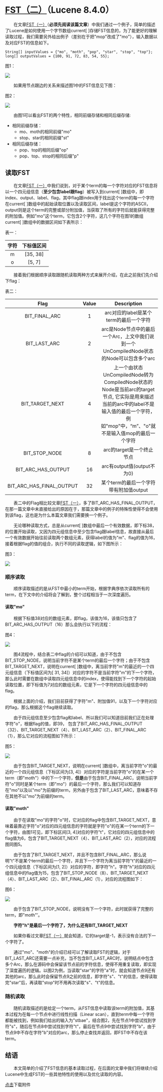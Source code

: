 # [FST（二）](https://www.amazingkoala.com.cn/Lucene/yasuocunchu/)（Lucene 8.4.0）

&emsp;&emsp;在文章[FST（一）](https://www.amazingkoala.com.cn/Lucene/yasuocunchu/2019/0220/35.html)（**必须先阅读该篇文章**）中我们通过一个例子，简单的描述了Lucene是如何使用一个字节数组current\[ ]存储FST信息的，为了能更好的理解读取过程，我们需要另外给出例子（差别在于把"mop"改成了"mo"），输入数据以及对应FST的信息如下。

```text
String[] inputValues = {"mo", "moth", "pop", "star", "stop", "top"};
long[] outputValues = {100, 91, 72, 83, 54, 55};
```

图1：

<img src="FST（二）-image/1.png">

&emsp;&emsp;如果用节点跟边的关系来描述图1中的FST信息见下图：

图2：

<img src="FST（二）-image/2.png">

&emsp;&emsp;由图1可以看出FST的两个特性，相同前缀存储和相同后缀存储:

- 相同前缀存储：
  - mo、moth的相同前缀"mo"
  - stop、star的相同前缀"st"
- 相同后缀存储：
  - pop、top的相同后缀"op"
  - pop、top、stop的相同后缀"p"

## 读取FST

&emsp;&emsp;在文章[FST（一）](https://www.amazingkoala.com.cn/Lucene/yasuocunchu/2019/0220/35.html)中我们说到，对于某个term的每一个字符对应的FST信息将以一个四元组信息（**至少包含label跟flag**）被写入到current[ ]数组中，即index、output、label、flag，其中flag跟index用于找出这个term的每一个字符在current[ ]数组中的起始读取位置以及读取区间，label是这个字符的ASCII，output则是这个term的完整或部分附加值，当获取了所有的字符后就能获得完整的附加值。例如"mo"这个term，它包含2个字符，这几个字符在图1的数组current[ ]数组中的数据区间如下表所示：

表一：

| 字符 | 下标值区间 |
| :--: | :--------: |
|  m   |  [35, 38]  |
|  o   |   [5, 7]   |

&emsp;&emsp;接着我们根据顺序读取跟随机读取两种方式来展开介绍，在此之前我们先介绍下flag：

表二：

|           Flag           | Value |                         Description                          |
| :----------------------: | :---: | :----------------------------------------------------------: |
|      BIT_FINAL_ARC       |   1   |            arc对应的label是某个term的最后一个字符            |
|       BIT_LAST_ARC       |   2   | arc是Node节点中的最后一个Arc，上文中我们说到一个UnCompiledNode状态的Node可以包含多个arc |
|     BIT_TARGET_NEXT      |   4   | 上一个由状态UnCompiledNode转为CompiledNode状态的Node是当前arc的target节点, 它实际是用来描述当前的arc中的label不是输入值的最后一个字符，例如"mop"中，“m”、"o"就不是输入值mop的最后一个字符 |
|      BIT_STOP_NODE       |   8   |                  arc的target是一个终止节点                   |
|    BIT_ARC_HAS_OUTPUT    |  16   |                  arc有output值(output不为0)                  |
| BIT_ARC_HAS_FINAL_OUTPUT |  32   |            某个term的最后一个字符带有附加值output            |

&emsp;&emsp;表二中的Flag相比较文章[FST（一）](https://www.amazingkoala.com.cn/Lucene/yasuocunchu/2019/0220/35.html)，多了BIT_ARC_HAS_FINAL_OUTPUT，在那一篇文章中未直接给出的原因在于，那篇文章中的例子的特殊性使得不会使用到该flag，这也是为什么本篇文章我们需要换一个例子。

&emsp;&emsp;无论哪种读取方式，总是从current[ ]数组中最后一个有效数据，即下标38，的位置开始读取，又因为四元组信息中至少包含flag跟label信息，故直接从最后一个有效数据开始往前读取两个数组元素，获得label的值为"m"、flag的值为16，接着根据flag的值的组合，执行不同的读取逻辑，如下图所示：

图3：

<img src="FST（二）-image/3.png">

### 顺序读取

&emsp;&emsp;顺序读取描述的是从FST中最小的term开始，根据字典序依次读取所有的term，在下文中的介绍将会了解到，整个过程相当于一次深度遍历。

#### 读取"mo"

&emsp;&emsp;根据下标值38对应的数组元素，即flag，该值为16，该值只包含了BIT_ARC_HAS_OUTPUT（16）那么会执行以下的流程：

图4：

<img src="FST（二）-image/4.png">

&emsp;&emsp;图4流程中，结合表二中flag的介绍可以知道，由于不包含BIT_STOP_NODE，说明当前字符不是某个term的最后一个字符；由于不包含BIT_TARGET_NEXT，说明在current[ ]数组中，离当前字符"m"的最近的一个四元组信息（下标值区间为[ 31, 34]）对应的字符不是当前字符"m"的下一个字符，那么此时需要在数组中读取四元组信息中的index，使得能找到下一个字符的起始读取位置，即下标值为7对应的数组元素，它是下一个字符的四元组信息中的flag。

&emsp;&emsp;根据上面的介绍，我们目前获得了字符"m"、附加值91，以及下一个字符对应的flag，那么根据这个flag继续读取。

&emsp;&emsp;由于四元组信息至少包含flag和label、所以我们可以知道目前我们正在处理字符"o"，根据flag的值，即39， 包含了BIT_ARC_HAS_FINAL_OUTPUT（32）、BIT_TARGET_NEXT（4）、BIT_LAST_ARC（2）、BIT_FINAL_ARC（1），那么它对应的流程图如下所示：

图5：

<img src="FST（二）-image/5.png">

&emsp;&emsp;由于包含BIT_TARGET_NEXT，说明在current[ ]数组中，离当前字符"o"的最近的一个四元组信息（下标区间为[3, 4]）对应的字符是当前字符"o"的在某一个term（即"moth"）中的下一个字符，**但是**由于包含BIT_FINAL_ARC，说明当前字符"o"同时是某个term（即"mo"）的最后一个字符，那么我们可以知道存在"mo"以及以"mo"为前缀的term，另外由于包含了BIT_LAST_ARC，意味着不存在其他不以"mo"为前缀的term。

#### 读取"moth"

&emsp;&emsp;由于在读取"mo"的字符"o"时，它对应的flag中包含BIT_TARGET_NEXT，意味着最靠近字符"o"对应的四元组信息的字符就是字符"o"的在某一个term的下一个字符，由图1可见，即下标区间[3, 4]对应的字符"t"，它对应的四元组信息中的flag值为6，包含了BIT_TARGET_NEXT（4）、BIT_LAST_ARC（2），对应的流程图同图5。

&emsp;&emsp;由于包含了BIT_TARGET_NEXT，并且不包含BIT_FINAL_ARC，那么说明"t"不是某个term的最后一个字符，并且下一个字符为离当前字符"t"的最近的一个四元组信息（下标区间为[1, 2]）对应的字符，即字符"h"。字符"h"对应的四元组信息中的flag值为15，包含了BIT_STOP_NODE（8）、BIT_TARGET_NEXT（4）、BIT_LAST_ARC（2）、BIT_FINAL_ARC（1），对应的流程图如下：

图6：

<img src="FST（二）-image/6.png">

&emsp;&emsp;由于包含了BIT_STOP_NODE，说明没有下一个字符，此时就获得了完整的term，即"moth"’。

&emsp;&emsp;**字符"h"是最后一个字符了，为什么还有BIT_TARGET_NEXT**

&emsp;&emsp;如果你看过文章[FST（一）](https://www.amazingkoala.com.cn/Lucene/yasuocunchu/2019/0220/35.html)就会知道，它的target是-1，表示没有合法的下一个字符了。

&emsp;&emsp;通过"mo"、"moth"的介绍已经可以了解读取FST的逻辑，对于BIT_LAST_ARC还需要一点补充，当不包含BIT_LAST_ARC时，说明结点中包含多个Arc，那么在源码中会保留该节点前的字符信息，使得不用重复读取，即实现了深度遍历的逻辑。以图2为例，当读取"star"的字符"a"时，就会知道节点9还有其他的arc，那么此时会保留节点9之前的信息，即字符"s"、"t"的信息，使得读取完"star"后，再读取"stop"时不用再次读取"s"、"t"的信息。

### 随机读取

&emsp;&emsp;随机读取描述的是给定一个term，从FST信息中读取该term的附加值，其基本过程为在每一个节点中进行线性扫描（Linear scan），直到term中每一个字符都能被找到，例如我们给出的输入为"stbae"，结合图2，先在节点1中尝试找到字符"s"，随后在节点8中尝试找到字符"t"，最后在节点9中尝试找到字符"b"，由于节点9中不存在字符"b"对应的arc，那么停止查找并返回，即FST中不存在该term。

## 结语

&emsp;&emsp;本文简单的介绍了FST信息的基本读取过程，在后面的文章中我们将继续介绍Lucene中生成FST的一些其他特性的使用以及优化读取的内容。

[点击](http://www.amazingkoala.com.cn/attachment/Lucene/utils/FST/FST（二）.zip)下载附件



